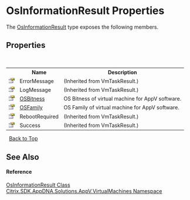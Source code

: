 # OsInformationResult Properties
 

The <a href="f32f3a5b-7b0b-4d9e-af34-59c8f5f2a16a">OsInformationResult</a> type exposes the following members.


## Properties
&nbsp;<table><tr><th></th><th>Name</th><th>Description</th></tr><tr><td>![Public property](media/pubproperty.gif "Public property")</td><td>ErrorMessage</td><td> (Inherited from VmTaskResult.)</td></tr><tr><td>![Public property](media/pubproperty.gif "Public property")</td><td>LogMessage</td><td> (Inherited from VmTaskResult.)</td></tr><tr><td>![Public property](media/pubproperty.gif "Public property")</td><td><a href="a6cf40aa-0fe3-f2dd-454c-6a85c1224b28">OSBitness</a></td><td>
OS Bitness of virtual machine for AppV software.</td></tr><tr><td>![Public property](media/pubproperty.gif "Public property")</td><td><a href="e3f92dd5-36ee-9889-d3f1-cc0e732465ec">OSFamily</a></td><td>
OS Family of virtual machine for AppV software.</td></tr><tr><td>![Public property](media/pubproperty.gif "Public property")</td><td>RebootRequired</td><td> (Inherited from VmTaskResult.)</td></tr><tr><td>![Public property](media/pubproperty.gif "Public property")</td><td>Success</td><td> (Inherited from VmTaskResult.)</td></tr></table>&nbsp;
<a href="#osinformationresult-properties">Back to Top</a>

## See Also


#### Reference
<a href="f32f3a5b-7b0b-4d9e-af34-59c8f5f2a16a">OsInformationResult Class</a><br /><a href="8e922e14-e318-4969-a8ff-48cbad35adbf">Citrix.SDK.AppDNA.Solutions.AppV.VirtualMachines Namespace</a><br />